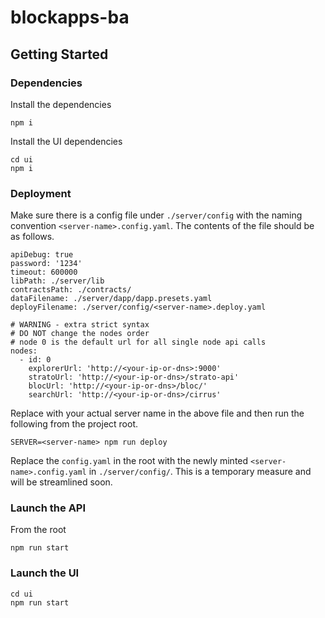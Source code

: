 # blockapps-ba

## Getting Started

### Dependencies

Install the dependencies

```
npm i
```

Install the UI dependencies

```
cd ui
npm i
```

### Deployment

Make sure there is a config file under `./server/config` with the naming convention `<server-name>.config.yaml`. The contents of the file should be as follows.

```
apiDebug: true
password: '1234'
timeout: 600000
libPath: ./server/lib
contractsPath: ./contracts/
dataFilename: ./server/dapp/dapp.presets.yaml
deployFilename: ./server/config/<server-name>.deploy.yaml

# WARNING - extra strict syntax
# DO NOT change the nodes order
# node 0 is the default url for all single node api calls
nodes:
  - id: 0
    explorerUrl: 'http://<your-ip-or-dns>:9000'
    stratoUrl: 'http://<your-ip-or-dns>/strato-api'
    blocUrl: 'http://<your-ip-or-dns>/bloc/'
    searchUrl: 'http://<your-ip-or-dns>/cirrus'
```

Replace <server-name> with your actual server name in the above file and then run the following from the project root.

```
SERVER=<server-name> npm run deploy
```

Replace the `config.yaml` in the root with the newly minted `<server-name>.config.yaml` in `./server/config/`. This is a temporary measure and will be streamlined soon.

### Launch the API

From the root

```
npm run start
```

### Launch the UI

```
cd ui
npm run start
```
